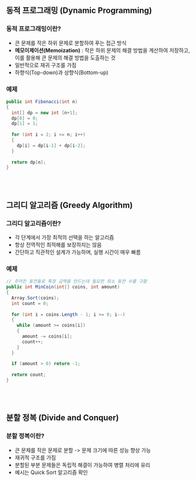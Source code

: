 ## 동적 프로그래밍 (Dynamic Programming)
### 동적 프로그래밍이란?
- 큰 문제를 작은 하위 문제로 분할하여 푸는 접근 방식
- __메모이제이션(Memoization)__ : 작은 하위 문제의 해결 방법을 계산하여 저장하고, 이를 활용해 큰 문제의 해결 방법을 도출하는 것
- 일반적으로 재귀 구조를 가짐
- 하향식(Top-down)과 상향식(Bottom-up)

### 예제
```cs
public int Fibonacci(int n)
{
  int[] dp = new int [n+1];
  dp[0] = 0;
  dp[1] = 1;
  
  for (int i = 2; i <= n; i++)
  {
    dp[i] = dp[i-1] + dp[i-2];
  }
  
  return dp[n];
}
```

<br><br>

## 그리디 알고리즘 (Greedy Algorithm)
### 그리디 알고리즘이란?
- 각 단계에서 가장 최적의 선택을 하는 알고리즘
- 항상 전역적인 최적해를 보장하지는 않음
- 간단하고 직관적인 설계가 가능하며, 실행 시간이 매우 빠름

### 예제
```cs
// 주어진 동전들로 특정 금액을 만드는데 필요한 최소 동전 수를 구함
public int MinCoin(int[] coins, int amount)
{
  Array.Sort(coins);
  int count = 0;
  
  for (int i = coins.Length - 1; i >= 0; i--)
  {
    while (amount >= coins[i])
    {
      amount -= coins[i];
      count++;
    }
  }
  
  if (amount > 0) return -1;
  
  return count;
}
```

<br><br>

## 분할 정복 (Divide and Conquer)
### 분할 정복이란?
- 큰 문제를 작은 문제로 분할 -> 문제 크기에 따른 성능 향상 가능
- 재귀적 구조를 가짐
- 분할된 부분 문제들은 독립적 해결이 가능하여 병렬 처리에 유리
- 예시는 Quick Sort 알고리즘 확인